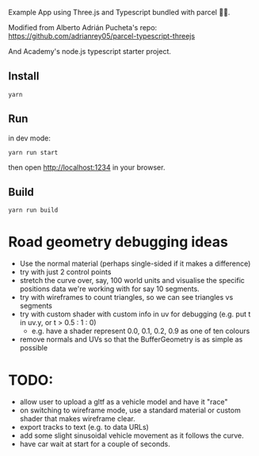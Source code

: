 Example App using Three.js and Typescript bundled with parcel 🚀🔥.

Modified from Alberto Adrián Pucheta's repo: https://github.com/adrianrey05/parcel-typescript-threejs

And Academy's node.js typescript starter project.

## Install

```
yarn
```

## Run

in dev mode:

```
yarn run start
```

then open [http://localhost:1234](http://localhost:1234) in your browser.

## Build

```
yarn run build
```

# Road geometry debugging ideas

- Use the normal material (perhaps single-sided if it makes a difference)
- try with just 2 control points
- stretch the curve over, say, 100 world units and visualise the specific positions data we're working with for say 10 segments.
- try with wireframes to count triangles, so we can see triangles vs segments
- try with custom shader with custom info in uv for debugging (e.g. put t in uv.y, or t > 0.5 : 1 : 0)
  - e.g. have a shader represent 0.0, 0.1, 0.2, 0.9 as one of ten colours
- remove normals and UVs so that the BufferGeometry is as simple as possible

# TODO:

- allow user to upload a gltf as a vehicle model and have it "race"
- on switching to wireframe mode, use a standard material or custom shader that makes wireframe clear.
- export tracks to text (e.g. to data URLs)
- add some slight sinusoidal vehicle movement as it follows the curve.
- have car wait at start for a couple of seconds.
